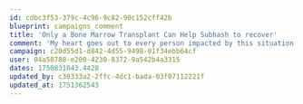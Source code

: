 ```yaml
---
id: cdbc3f53-379c-4c96-9c82-90c152cff42b
blueprint: campaigns_comment
title: 'Only a Bone Marrow Transplant Can Help Subhash to recover'
comment: 'My heart goes out to every person impacted by this situation. While I may not be able to help everyone, I hope this gesture brings some comfort. You are not alone — people care."'
campaign: c20d55d1-d842-4d55-9498-01f34ebb64cf
user: 04a58788-e200-4230-8372-9a542b4a3315
dates: 1750831043.4428
updated_by: c30333a2-2ffc-4dc1-bada-03f07112221f
updated_at: 1751362543
---
```

